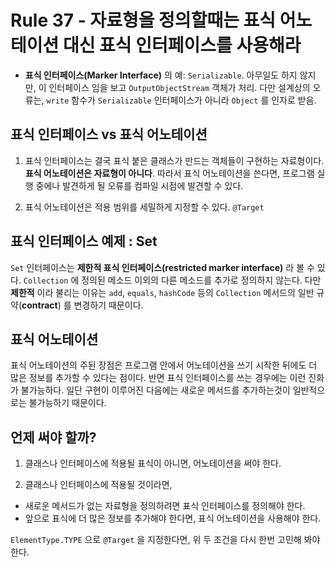 # Rule 37 - 자료형을 정의할때는 표식 어노테이션 대신 표식 인터페이스를 사용해라

- **표식 인터페이스(Marker Interface)** 의 예: `Serializable`. 아무일도 하지 않지만, 이 인터페이스 임을 보고 `OutputObjectStream` 객체가 처리. 
다만 설계상의 오류는, `write` 함수가 `Serializable` 인터페이스가 아니라 `Object` 를 인자로 받음.

## 표식 인터페이스 vs 표식 어노테이션

1. 표식 인터페이스는 결국 표식 붙은 클래스가 만드는 객체들이 구현하는 자료형이다. **표식 어노테이션은 자료형이 아니다**. 따라서 표식 어노테이션을 쓴다면, 
프로그램 실행 중에나 발견하게 될 오류를 컴파일 시점에 발견할 수 있다.

2. 표식 어노테이션은 적용 범위를 세밀하게 지정할 수 있다. `@Target`

## 표식 인터페이스 예제 : Set

`Set` 인터페이스는 **제한적 표식 인터페이스(restricted marker interface)** 라 볼 수 있다. `Collection` 에 정의된 메소드 이외의 다른 메소드를 추가로 정의하지 않는다. 
다만 **제한적** 이라 불리는 이유는 `add`, `equals`, `hashCode` 등의 `Collection` 메서드의 일반 규약(**contract**) 를 변경하기 때문이다.

## 표식 어노테이션

표식 어노테이션의 주된 장점은 프로그램 안에서 어노테이션을 쓰기 시작한 뒤에도 더 많은 정보를 추가할 수 있다는 점이다. 반면 표식 인터페이스를 쓰는 경우에는 
이런 진화가 불가능하다. 일단 구현이 이루어진 다음에는 새로운 메서드를 추가하는것이 일반적으로는 불가능하기 때문이다.

## 언제 써야 할까?

1. 클래스나 인터페이스에 적용될 표식이 아니면, 어노테이션을 써야 한다.

2. 클래스나 인터페이스에 적용될 것이라면, 

- 새로운 메서드가 없는 자료형을 정의하려면 표식 인터페이스를 정의해야 한다. 
- 앞으로 표식에 더 많은 정보를 추가해야 한다면, 표식 어노테이션을 사용해야 한다.

`ElementType.TYPE` 으로 `@Target` 을 지정한다면, 위 두 조건을 다시 한번 고민해 봐야 한다.
 
 

